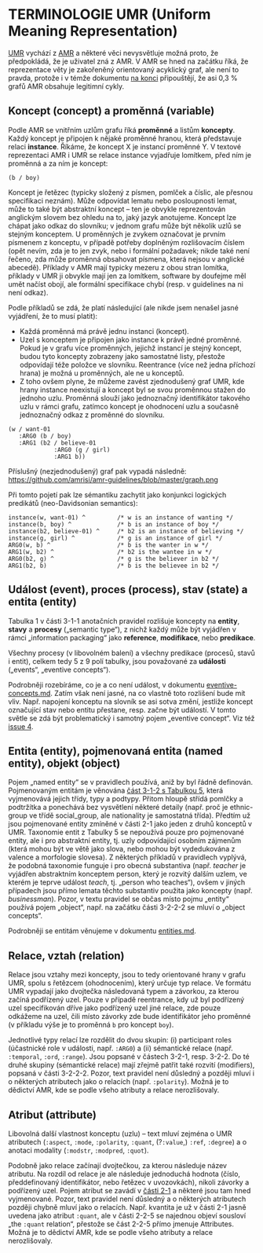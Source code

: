 # TERMINOLOGIE UMR (Uniform Meaning Representation)

[UMR](https://github.com/umr4nlp/umr-guidelines/blob/master/guidelines.md)
vychází z [AMR](https://github.com/umr4nlp/amr-guidelines/blob/master/amr.md)
a některé věci nevysvětluje možná proto, že předpokládá, že je uživatel zná z
AMR. V AMR se hned na začátku říká, že reprezentace věty je zakořeněný
orientovaný acyklický graf, ale není to pravda, protože i v témže dokumentu
[na
konci](https://github.com/umr4nlp/amr-guidelines/blob/master/amr.md#cycles)
připouštějí, že asi 0,3 % grafů AMR obsahuje legitimní cykly.


## Koncept (concept) a proměnná (variable)

Podle AMR se vnitřním uzlům grafu říká **proměnné** a listům **koncepty**.
Každý koncept je připojen k nějaké proměnné hranou, která představuje relaci
**instance**. Říkáme, že koncept X je instancí proměnné Y. V textové
reprezentaci AMR i UMR se relace instance vyjadřuje lomítkem, před ním je
proměnná a za ním je koncept:

```
(b / boy)
```

Koncept je řetězec (typicky složený z písmen, pomlček a číslic, ale přesnou
specifikaci neznám). Může odpovídat lematu nebo posloupnosti lemat, může to
také být abstraktní koncept – ten je obvykle reprezentován anglickým slovem
bez ohledu na to, jaký jazyk anotujeme. Koncept lze chápat jako odkaz do
slovníku; v jednom grafu může být několik uzlů se stejným konceptem. U
proměnných je zvykem označovat je prvním písmenem z konceptu, v případě
potřeby doplněným rozlišovacím číslem (opět nevím, zda je to jen zvyk, nebo i
formální požadavek; nikde také není řečeno, zda může proměnná obsahovat
písmena, která nejsou v anglické abecedě). Příklady v AMR mají typicky mezeru
z obou stran lomítka, příklady v UMR ji obvykle mají jen za lomítkem,
software by doufejme měl umět načíst obojí, ale formální specifikace chybí
(resp. v guidelines na ni není odkaz).

Podle příkladů se zdá, že platí následující (ale nikde jsem nenašel jasné
vyjádření, že to musí platit):

* Každá proměnná má právě jednu instanci (koncept).
* Uzel s konceptem je připojen jako instance k právě jedné proměnné. Pokud
  je v grafu více proměnných, jejichž instancí je stejný koncept, budou tyto
  koncepty zobrazeny jako samostatné listy, přestože odpovídají téže položce
  ve slovníku. Reentrance (více než jedna příchozí hrana) je možná u
  proměnných, ale ne u konceptů.
* Z toho ovšem plyne, že můžeme zavést zjednodušený graf UMR, kde hrany
  instance neexistují a koncept byl se svou proměnnou stažen do jednoho uzlu.
  Proměnná slouží jako jednoznačný identifikátor takového uzlu v rámci grafu,
  zatímco koncept je ohodnocení uzlu a současně jednoznačný odkaz z proměnné
  do slovníku.

```
(w / want-01
   :ARG0 (b / boy)
   :ARG1 (b2 / believe-01
             :ARG0 (g / girl)
             :ARG1 b))
```

Příslušný (nezjednodušený) graf pak vypadá následně:
https://github.com/amrisi/amr-guidelines/blob/master/graph.png

Při tomto pojetí pak lze sémantiku zachytit jako konjunkci logických
predikátů  (neo-Davidsonian semantics):

```
instance(w, want-01) ^         /* w is an instance of wanting */
instance(b, boy) ^             /* b is an instance of boy */
instance(b2, believe-01) ^     /* b2 is an instance of believing */
instance(g, girl) ^            /* g is an instance of girl */
ARG0(w, b) ^                   /* b is the wanter in w */
ARG1(w, b2) ^                  /* b2 is the wantee in w */
ARG0(b2, g) ^                  /* g is the believer in b2 */
ARG1(b2, b)                    /* b is the believee in b2 */
```


## Událost (event), proces (process), stav (state) a entita (entity)

Tabulka 1 v části 3-1-1 anotačních pravidel rozlišuje koncepty na **entity**,
**stavy** a **procesy** („semantic type“), z nichž každý může být vyjádřen v
rámci „information packaging“ jako **reference**, **modifikace**, nebo
**predikace**.

Všechny procesy (v libovolném balení) a všechny predikace (procesů, stavů i
entit), celkem tedy 5 z 9 polí tabulky, jsou považované za **události**
(„events“, „eventive concepts“).

Podrobněji rozebíráme, co je a co není událost, v dokumentu
[eventive-concepts.md](https://github.com/ufal/UMR/blob/main/doc/eventive-concepts.md).
Zatím však není jasné, na co vlastně toto rozlišení bude mít vliv. Např.
napojení konceptu na slovník se asi sotva změní, jestliže koncept označující
stav nebo entitu přestane, resp. začne být událostí. V tomto světle se zdá
být problematický i samotný pojem „eventive concept“. Viz též [issue
4](https://github.com/ufal/UMR/issues/4).


## Entita (entity), pojmenovaná entita (named entity), objekt (object)

Pojem „named entity“ se v pravidlech používá, aniž by byl řádně definován.
Pojmenovaným entitám je věnována [část 3-1-2 s Tabulkou
5](https://github.com/umr4nlp/umr-guidelines/blob/master/guidelines.md#part-3-1-2-named-entities),
která vyjmenovává jejich třídy, typy a podtypy. Přitom hloupě střídá pomlčky
a podtržítka a ponechává bez vysvětlení některé detaily (např. proč je
ethnic-group ve třídě social_group, ale nationality je samostatná třída).
Předtím už jsou pojmenované entity zmíněné v části 2-1 jako jeden z druhů
konceptů v UMR. Taxonomie entit z Tabulky 5 se nepoužívá pouze pro
pojmenované entity, ale i pro abstraktní entity, tj. uzly odpovídající
osobním zájmenům (která mohou být ve větě jako slova, nebo mohou být
vydedukována z valence a morfologie slovesa). Z některých příkladů v
pravidlech vyplývá, že podobná taxonomie funguje i pro obecná substantiva
(např. _teacher_ je vyjádřen abstraktním konceptem person, který je rozvitý
dalším uzlem, ve kterém je teprve událost _teach_, tj. „person who teaches“),
ovšem v jiných případech jsou přímo lemata těchto substantiv použita jako
koncepty (např. _businessman_). Pozor, v textu pravidel se občas místo pojmu
„entity“ používá pojem „object“, např. na začátku části 3-2-2-2 se mluví o
„object concepts“.

Podrobněji se entitám věnujeme v dokumentu
[entities.md](https://github.com/ufal/UMR/blob/main/doc/entities.md).


## Relace, vztah (relation)

Relace jsou vztahy mezi koncepty, jsou to tedy orientované hrany v grafu UMR,
spolu s řetězcem (ohodnocením), který určuje typ relace. Ve formátu UMR
vypadají jako dvojtečka následovaná typem a závorkou, za kterou začíná
podřízený uzel. Pouze v případě reentrance, kdy už byl podřízený uzel
specifikován dříve jako podřízený uzel jiné relace, zde pouze odkážeme na
uzel, čili místo závorky zde bude identifikátor jeho proměnné (v příkladu
výše je to proměnná `b` pro koncept `boy`).

Jednotlivé typy relací lze rozdělit do dvou skupin: (i) participant roles
(účastnické role v události, např. `:ARG0`) a (ii) sémantické relace (např.
`:temporal`, `:ord`, `:range`). Jsou popsané v částech 3-2-1, resp. 3-2-2. Do
té druhé skupiny (sémantické relace) mají zřejmě patřit také rozvití
(modifiers), popsaná v části 3-2-2-2. Pozor, text pravidel není důsledný a
později mluví i o některých atributech jako o relacích (např. `:polarity`).
Možná je to dědictví AMR, kde se podle všeho atributy a relace nerozlišovaly.


## Atribut (attribute)

Libovolná další vlastnost konceptu (uzlu) – text mluví zejména o UMR
atributech (`:aspect`, `:mode`, `:polarity`, `:quant`, (?`:value`,) `:ref`,
`:degree`) a o anotaci modality (`:modstr`, `:modpred`, `:quot`).

Podobně jako relace začínají dvojtečkou, za kterou následuje název atributu.
Na rozdíl od relace je ale následuje jednoduchá hodnota (číslo,
předdefinovaný identifikátor, nebo řetězec v uvozovkách), nikoli závorky a
podřízený uzel. Pojem atribut se zavádí v [části
2-1](https://github.com/umr4nlp/umr-guidelines/blob/master/guidelines.md#part-2-1-introduction)
a některé jsou tam hned vyjmenované. Pozor, text pravidel není důsledný a o
některých atributech později chybně mluví jako o relacích. Např. kvantita je
už v části 2-1 jasně uvedena jako atribut `:quant`, ale v části 2-2-5 se
najednou objeví sousloví „the `:quant` relation“, přestože se část 2-2-5
přímo jmenuje Attributes. Možná je to dědictví AMR, kde se podle všeho
atributy a relace nerozlišovaly.
